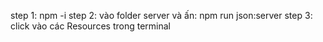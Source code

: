 step 1:
   npm -i
step 2: vào folder server và ấn: 
  npm run json:server
step 3: click vào các Resources trong terminal
